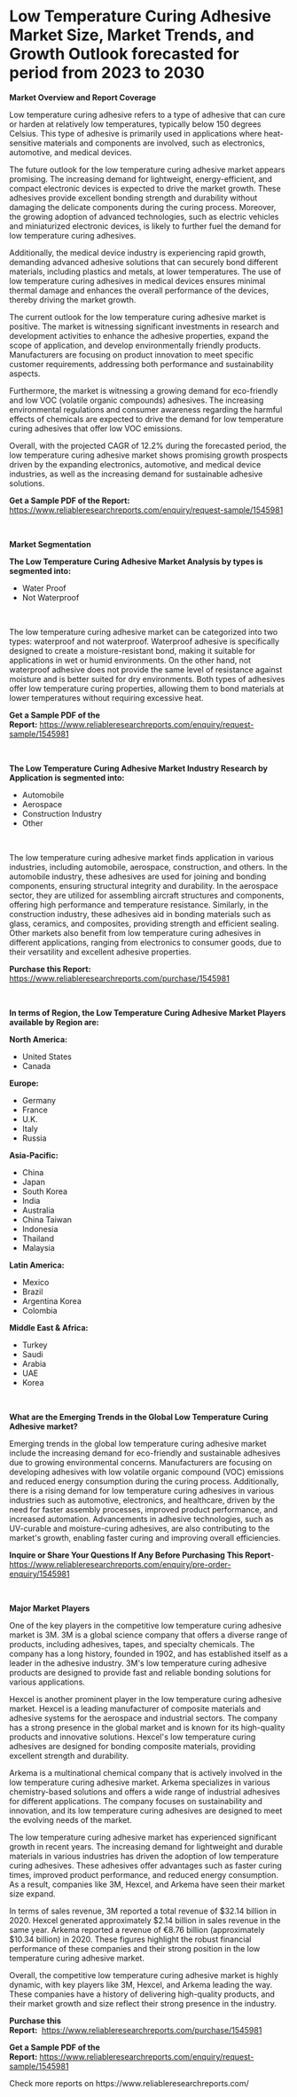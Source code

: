 <p><h1>Low Temperature Curing Adhesive Market Size, Market Trends, and Growth Outlook forecasted for period from 2023 to 2030</h1></p><p><strong>Market Overview and Report Coverage</strong></p>
<p><p>Low temperature curing adhesive refers to a type of adhesive that can cure or harden at relatively low temperatures, typically below 150 degrees Celsius. This type of adhesive is primarily used in applications where heat-sensitive materials and components are involved, such as electronics, automotive, and medical devices.</p><p>The future outlook for the low temperature curing adhesive market appears promising. The increasing demand for lightweight, energy-efficient, and compact electronic devices is expected to drive the market growth. These adhesives provide excellent bonding strength and durability without damaging the delicate components during the curing process. Moreover, the growing adoption of advanced technologies, such as electric vehicles and miniaturized electronic devices, is likely to further fuel the demand for low temperature curing adhesives.</p><p>Additionally, the medical device industry is experiencing rapid growth, demanding advanced adhesive solutions that can securely bond different materials, including plastics and metals, at lower temperatures. The use of low temperature curing adhesives in medical devices ensures minimal thermal damage and enhances the overall performance of the devices, thereby driving the market growth.</p><p>The current outlook for the low temperature curing adhesive market is positive. The market is witnessing significant investments in research and development activities to enhance the adhesive properties, expand the scope of application, and develop environmentally friendly products. Manufacturers are focusing on product innovation to meet specific customer requirements, addressing both performance and sustainability aspects.</p><p>Furthermore, the market is witnessing a growing demand for eco-friendly and low VOC (volatile organic compounds) adhesives. The increasing environmental regulations and consumer awareness regarding the harmful effects of chemicals are expected to drive the demand for low temperature curing adhesives that offer low VOC emissions.</p><p>Overall, with the projected CAGR of 12.2% during the forecasted period, the low temperature curing adhesive market shows promising growth prospects driven by the expanding electronics, automotive, and medical device industries, as well as the increasing demand for sustainable adhesive solutions.</p></p>
<p><strong>Get a Sample PDF of the Report:</strong> <a href="https://www.reliableresearchreports.com/enquiry/request-sample/1545981">https://www.reliableresearchreports.com/enquiry/request-sample/1545981</a></p>
<p>&nbsp;</p>
<p><strong>Market Segmentation</strong></p>
<p><strong>The Low Temperature Curing Adhesive Market Analysis by types is segmented into:</strong></p>
<p><ul><li>Water Proof</li><li>Not Waterproof</li></ul></p>
<p>&nbsp;</p>
<p><p>The low temperature curing adhesive market can be categorized into two types: waterproof and not waterproof. Waterproof adhesive is specifically designed to create a moisture-resistant bond, making it suitable for applications in wet or humid environments. On the other hand, not waterproof adhesive does not provide the same level of resistance against moisture and is better suited for dry environments. Both types of adhesives offer low temperature curing properties, allowing them to bond materials at lower temperatures without requiring excessive heat.</p></p>
<p><strong>Get a Sample PDF of the Report:</strong>&nbsp;<a href="https://www.reliableresearchreports.com/enquiry/request-sample/1545981">https://www.reliableresearchreports.com/enquiry/request-sample/1545981</a></p>
<p>&nbsp;</p>
<p><strong>The Low Temperature Curing Adhesive Market Industry Research by Application is segmented into:</strong></p>
<p><ul><li>Automobile</li><li>Aerospace</li><li>Construction Industry</li><li>Other</li></ul></p>
<p>&nbsp;</p>
<p><p>The low temperature curing adhesive market finds application in various industries, including automobile, aerospace, construction, and others. In the automobile industry, these adhesives are used for joining and bonding components, ensuring structural integrity and durability. In the aerospace sector, they are utilized for assembling aircraft structures and components, offering high performance and temperature resistance. Similarly, in the construction industry, these adhesives aid in bonding materials such as glass, ceramics, and composites, providing strength and efficient sealing. Other markets also benefit from low temperature curing adhesives in different applications, ranging from electronics to consumer goods, due to their versatility and excellent adhesive properties.</p></p>
<p><strong>Purchase this Report:</strong>&nbsp; <a href="https://www.reliableresearchreports.com/purchase/1545981">https://www.reliableresearchreports.com/purchase/1545981</a></p>
<p>&nbsp;</p>
<p><strong>In terms of Region, the Low Temperature Curing Adhesive Market Players available by Region are:</strong></p>
<p>
    <p> <strong> North America: </strong>
        <ul>
            <li>United States</li>
            <li>Canada</li>
        </ul>
        </p> 
    <p> <strong> Europe: </strong>
        <ul>
            <li>Germany</li>
            <li>France</li>
            <li>U.K.</li>
            <li>Italy</li>
            <li>Russia</li>
        </ul>
        </p> 
    <p> <strong> Asia-Pacific: </strong>
        <ul>
            <li>China</li>
            <li>Japan</li>
            <li>South Korea</li>
            <li>India</li>
            <li>Australia</li>
            <li>China Taiwan</li>
            <li>Indonesia</li>
            <li>Thailand</li>
            <li>Malaysia</li>
        </ul>
        </p> 
    <p> <strong> Latin America: </strong>
        <ul>
            <li>Mexico</li>
            <li>Brazil</li>
            <li>Argentina Korea</li>
            <li>Colombia</li>
        </ul>
        </p> 
    <p> <strong> Middle East & Africa: </strong>
        <ul>
            <li>Turkey</li>
            <li>Saudi</li>
            <li>Arabia</li>
            <li>UAE</li>
            <li>Korea</li>
        </ul>
    </p>
    </p>
<p>&nbsp;</p>
<p><strong>What are the Emerging Trends in the Global Low Temperature Curing Adhesive market?</strong></p>
<p><p>Emerging trends in the global low temperature curing adhesive market include the increasing demand for eco-friendly and sustainable adhesives due to growing environmental concerns. Manufacturers are focusing on developing adhesives with low volatile organic compound (VOC) emissions and reduced energy consumption during the curing process. Additionally, there is a rising demand for low temperature curing adhesives in various industries such as automotive, electronics, and healthcare, driven by the need for faster assembly processes, improved product performance, and increased automation. Advancements in adhesive technologies, such as UV-curable and moisture-curing adhesives, are also contributing to the market's growth, enabling faster curing and improving overall efficiencies.</p></p>
<p><strong>Inquire or Share Your Questions If Any Before Purchasing This Report</strong>- <a href="https://www.reliableresearchreports.com/enquiry/pre-order-enquiry/1545981">https://www.reliableresearchreports.com/enquiry/pre-order-enquiry/1545981</a></p>
<p>&nbsp;</p>
<p><strong>Major Market Players</strong></p>
<p><p>One of the key players in the competitive low temperature curing adhesive market is 3M. 3M is a global science company that offers a diverse range of products, including adhesives, tapes, and specialty chemicals. The company has a long history, founded in 1902, and has established itself as a leader in the adhesive industry. 3M's low temperature curing adhesive products are designed to provide fast and reliable bonding solutions for various applications.</p><p>Hexcel is another prominent player in the low temperature curing adhesive market. Hexcel is a leading manufacturer of composite materials and adhesive systems for the aerospace and industrial sectors. The company has a strong presence in the global market and is known for its high-quality products and innovative solutions. Hexcel's low temperature curing adhesives are designed for bonding composite materials, providing excellent strength and durability.</p><p>Arkema is a multinational chemical company that is actively involved in the low temperature curing adhesive market. Arkema specializes in various chemistry-based solutions and offers a wide range of industrial adhesives for different applications. The company focuses on sustainability and innovation, and its low temperature curing adhesives are designed to meet the evolving needs of the market.</p><p>The low temperature curing adhesive market has experienced significant growth in recent years. The increasing demand for lightweight and durable materials in various industries has driven the adoption of low temperature curing adhesives. These adhesives offer advantages such as faster curing times, improved product performance, and reduced energy consumption. As a result, companies like 3M, Hexcel, and Arkema have seen their market size expand.</p><p>In terms of sales revenue, 3M reported a total revenue of $32.14 billion in 2020. Hexcel generated approximately $2.14 billion in sales revenue in the same year. Arkema reported a revenue of €8.76 billion (approximately $10.34 billion) in 2020. These figures highlight the robust financial performance of these companies and their strong position in the low temperature curing adhesive market.</p><p>Overall, the competitive low temperature curing adhesive market is highly dynamic, with key players like 3M, Hexcel, and Arkema leading the way. These companies have a history of delivering high-quality products, and their market growth and size reflect their strong presence in the industry.</p></p>
<p><strong>Purchase this Report:</strong>&nbsp;&nbsp;<a href="https://www.reliableresearchreports.com/purchase/1545981">https://www.reliableresearchreports.com/purchase/1545981</a></p>
<p></p>
<p><strong>Get a Sample PDF of the Report:</strong>&nbsp;<a href="https://www.reliableresearchreports.com/enquiry/request-sample/1545981">https://www.reliableresearchreports.com/enquiry/request-sample/1545981</a></p>
<p>Check more reports on https://www.reliableresearchreports.com/</p>